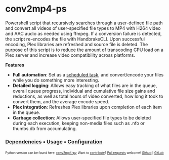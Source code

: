 # conv2mp4-ps
Powershell script that recursively searches through a user-defined file path and convert all videos of user-specified file types to MP4 with H264 video and AAC audio as needed using ffmpeg. If a conversion failure is detected, the script re-encodes the file with HandbrakeCLI. Upon successful encoding, Plex libraries are refreshed and source file is deleted.  The purpose of this script is to reduce the amount of transcoding CPU load on a Plex server and increase video compatibility across platforms.

**Features**
- **Full automation**: Set as a [scheduled task](/docs/SCHEDULED_TASK.md), and convert/encode your files while you do something more interesting.
- **Detailed logging**: Allows easy tracking of what files are in the queue, overall queue progress, individual and cumulative file size gains and reductions, as well as total hours of video converted, how long it took to convert them, and the average encode speed.
- **Plex integration**: Refreshes Plex libraries upon completion of each item in the queue.
- **Garbage collection**: Allows user-specified file types to be deleted during each execution, keeping non-media files such as .nfo or thumbs.db from accumulating.

### [Dependencies](/docs/DEPENDENCIES.md) • [Usage](/docs/USAGE.md) • [Configuration](/docs/CONFIGURATION.md)


<sub><sup>Python version can be found here: [conv2mp4-py](https://github.com/BrianDMG/conv2mp4-py)</sub></sup>
<sub><sup>Want to [contribute](https://github.com/BrianDMG/conv2mp4-ps/blob/master/docs/guidelines/CONTRIBUTING.md)? [Pull requests](https://github.com/BrianDMG/conv2mp4-ps/blob/master/docs/guidelines/PULL_REQUEST_TEMPLATE.md) welcome!</sub></sup>
<sub><sup>[Github](https://github.com/BrianDMG/conv2mp4-ps) | [GitLab](https://gitlab.com/BrianDMG/conv2mp4-ps)</sub></sup>